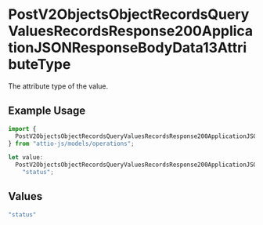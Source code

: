 # PostV2ObjectsObjectRecordsQueryValuesRecordsResponse200ApplicationJSONResponseBodyData13AttributeType

The attribute type of the value.

## Example Usage

```typescript
import {
  PostV2ObjectsObjectRecordsQueryValuesRecordsResponse200ApplicationJSONResponseBodyData13AttributeType,
} from "attio-js/models/operations";

let value:
  PostV2ObjectsObjectRecordsQueryValuesRecordsResponse200ApplicationJSONResponseBodyData13AttributeType =
    "status";
```

## Values

```typescript
"status"
```